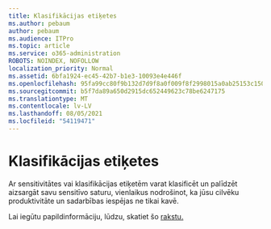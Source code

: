 ```yaml
---
title: Klasifikācijas etiķetes
ms.author: pebaum
author: pebaum
ms.audience: ITPro
ms.topic: article
ms.service: o365-administration
ROBOTS: NOINDEX, NOFOLLOW
localization_priority: Normal
ms.assetid: 6bfa1924-ec45-42b7-b1e3-10093e4e446f
ms.openlocfilehash: 95fa99cc80f9b132d7d9f8a0f009f8f2998015a0ab25153c150c4f9e7f9291dc
ms.sourcegitcommit: b5f7da89a650d2915dc652449623c78be6247175
ms.translationtype: MT
ms.contentlocale: lv-LV
ms.lasthandoff: 08/05/2021
ms.locfileid: "54119471"
---
```

# <a name="classification-labels"></a>Klasifikācijas etiķetes

Ar sensitivitātes vai klasifikācijas etiķetēm varat klasificēt un palīdzēt aizsargāt savu sensitīvo saturu, vienlaikus nodrošinot, ka jūsu cilvēku produktivitāte un sadarbības iespējas ne tikai kavē.

Lai iegūtu papildinformāciju, lūdzu, skatiet šo [rakstu.](https://docs.microsoft.com/microsoft-365/compliance/sensitivity-labels)
